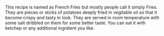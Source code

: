 This recipe is named as French Fries but mostly people call it simply Fries. They are pieces or sticks of potatoes deeply fried in vegitable oil so that it become crispy and tasty in look. They are served in room temperature with some salt dribbled on them for some better taste. You can eat it with ketchep or any additional ingrdient you like.